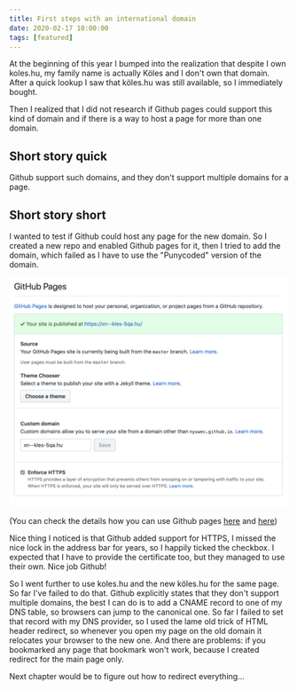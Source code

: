 ```yaml
---
title: First steps with an international domain
date: 2020-02-17 10:00:00
tags: [featured]
---
```


At the beginning of this year I bumped into the realization that despite I own koles.hu, my family name is actually Köles and I don't own that domain. After a quick lookup I saw that köles.hu was still available, so I immediately bought.

Then I realized that I did not research if Github pages could support this kind of domain and if there is a way to host a page for more than one domain.

## Short story quick
Github support such domains, and they don't support multiple domains for a page.

## Short story short

I wanted to test if Github could host any page for the new domain. So I created a new repo and enabled Github pages for it, then I tried to add the domain, which failed as I have to use the "Punycoded" version of the domain.

![Guthub pages setup](/assets/2020-02-17-internationalised-domain.png)

(You can check the details how you can use Github pages [here](/2016/almost-free-webhosting/) and [here](https://pages.github.com))

Nice thing I noticed is that Github added support for HTTPS, I missed the nice lock in the address bar for years, so I happily ticked the checkbox.
I expected that I have to provide the certificate too, but they managed to use their own. Nice job Github!

So I went further to use koles.hu and the new köles.hu for the same page. So far I've failed to do that. Github explicitly states that they don't support multiple domains, the best I can do is to add a CNAME record to one of my DNS table, so browsers can jump to the canonical one. So far I failed to set that record with my DNS provider, so I used the lame old trick of HTML header redirect, so whenever you open my page on the old domain it relocates your browser to the new one.
And there are problems: if you bookmarked any page that bookmark won't work, because I created redirect for the main page only.

Next chapter would be to figure out how to redirect everything...
